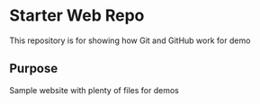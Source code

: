 # Starter Web Repo

This repository is for showing how Git and GitHub work for demo

## Purpose

Sample website with plenty of files for demos 